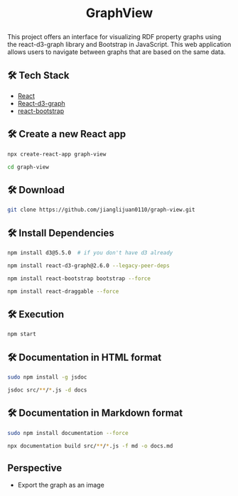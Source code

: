 
# <p align="center">GraphView</p>

This project offers an interface for visualizing RDF property graphs using the react-d3-graph library and Bootstrap in JavaScript. This web application allows users to navigate between graphs that are based on the same data.
## 🛠️ Tech Stack
- [React](https://reactjs.org/)
- [React-d3-graph](https://danielcaldas.github.io/react-d3-graph/docs/)
- [react-bootstrap](https://react-bootstrap.github.io/docs/components/accordion/)

## 🛠️ Create a new React app


```bash
npx create-react-app graph-view  
```

```bash
cd graph-view 
```
## 🛠️ Download

```bash
git clone https://github.com/jianglijuan0110/graph-view.git
```

## 🛠️ Install Dependencies    



```bash
npm install d3@5.5.0  # if you don't have d3 already
```

```bash
npm install react-d3-graph@2.6.0 --legacy-peer-deps
```

```bash
npm install react-bootstrap bootstrap --force 
```
```bash
npm install react-draggable --force
```

## 🛠️ Execution    
```bash
npm start
```
## 🛠️ Documentation in HTML format
```bash
sudo npm install -g jsdoc
```
```bash
jsdoc src/**/*.js -d docs
```

## 🛠️ Documentation in Markdown format
```bash
sudo npm install documentation --force

```

```bash
npx documentation build src/**/*.js -f md -o docs.md

```

## Perspective
- Export the graph as an image

        
